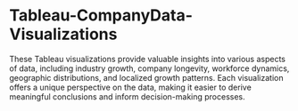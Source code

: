 # Tableau-CompanyData-Visualizations
These Tableau visualizations provide valuable insights into various aspects of data, including industry growth, company longevity, workforce dynamics, geographic distributions, and localized growth patterns. 
Each visualization offers a unique perspective on the data, making it easier to derive meaningful conclusions and inform decision-making processes.

